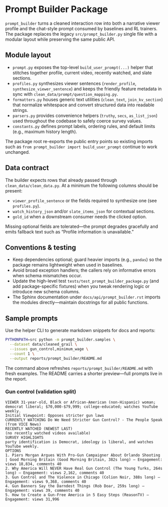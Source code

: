 # Prompt Builder Package

`prompt_builder` turns a cleaned interaction row into both a narrative viewer
profile and the chat-style prompt consumed by baselines and RL trainers. The
package replaces the legacy `src/prompt_builder.py` single file with a modular
layout while preserving the same public API.

## Module layout

- `prompt.py` exposes the top-level `build_user_prompt(...)` helper that stitches
  together profile, current video, recently watched, and slate sections.
- `profiles.py` synthesizes viewer sentences (`render_profile`,
  `synthesize_viewer_sentence`) and keeps the friendly feature metadata in sync
  with `clean_data/prompt/question_mapping.py`.
- `formatters.py` houses generic text utilities (`clean_text`, `join_kv_section`)
  that normalize whitespace and convert structured data into readable strings.
- `parsers.py` provides convenience helpers (`truthy`, `secs`, `as_list_json`)
  used throughout the codebase to safely coerce survey values.
- `constants.py` defines prompt labels, ordering rules, and default limits (e.g.,
  maximum history length).

The package root re-exports the public entry points so existing imports such as
`from prompt_builder import build_user_prompt` continue to work unchanged.

## Data contract

The builder expects rows that already passed through `clean_data/clean_data.py`.
At a minimum the following columns should be present:

- `viewer_profile_sentence` or the fields required to synthesize one (see
  `profiles.py`).
- `watch_history_json` and/or `slate_items_json` for contextual sections.
- `gold_id` when a downstream consumer needs the clicked option.

Missing optional fields are tolerated—the prompt degrades gracefully and emits
fallback text such as “Profile information is unavailable.”

## Conventions & testing

- Keep dependencies optional; guard heavier imports (e.g., `pandas`) so the
  package remains lightweight when used in baselines.
- Avoid broad exception handlers; the callers rely on informative errors when
  schema mismatches occur.
- Update the high-level test `tests/test_prompt_builder_package.py` (and add
  package-specific fixtures) when you tweak rendering logic or introduce new
  schema columns.
- The Sphinx documentation under `docs/api/prompt_builder.rst` imports the
  modules directly—maintain docstrings for all public functions.

## Sample prompts

Use the helper CLI to generate markdown snippets for docs and reports:

```bash
PYTHONPATH=src python -m prompt_builder.samples \
  --dataset data/cleaned_grail \
  --issues gun_control,minimum_wage \
  --count 1 \
  --output reports/prompt_builder/README.md
```

The command above refreshes `reports/prompt_builder/README.md` with
fresh examples. The README carries a shorter preview—full prompts live in the
report.

### Gun control (validation split)

```text
VIEWER 31-year-old, Black or African-American (non-Hispanic) woman; democrat liberal; $70,000-$79,999; college-educated; watches YouTube weekly.
Initial Viewpoint: Opposes stricter gun laws
CURRENTLY WATCHING Do We Need Stricter Gun Control? - The People Speak (from VICE News)
RECENTLY WATCHED (NEWEST LAST)
(no recently watched videos available)
SURVEY HIGHLIGHTS
party identification is Democrat, ideology is liberal, and watches YouTube weekly.
OPTIONS
1. Piers Morgan Argues With Pro-Gun Campaigner About Orlando Shooting | Good Morning Britain (Good Morning Britain, 382s long) — Engagement: views 18,834, comments 40
2. Why America Will NEVER Have Real Gun Control (The Young Turks, 264s long) — Engagement: views 2,162, comments 40
3. Gun Control and The Violence in Chicago (Colion Noir, 388s long) — Engagement: views 9,368, comments 40
4. Gun Banners Say the Darndest Things (Rob Doar, 259s long) — Engagement: views 39, comments 40
5. How to Create a Gun-Free America in 5 Easy Steps (ReasonTV) — Engagement: views 31,996
```
